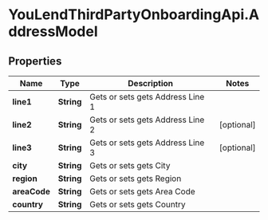 # YouLendThirdPartyOnboardingApi.AddressModel

## Properties

Name | Type | Description | Notes
------------ | ------------- | ------------- | -------------
**line1** | **String** | Gets or sets gets Address Line 1 | 
**line2** | **String** | Gets or sets gets Address Line 2 | [optional] 
**line3** | **String** | Gets or sets gets Address Line 3 | [optional] 
**city** | **String** | Gets or sets gets City | 
**region** | **String** | Gets or sets gets Region | 
**areaCode** | **String** | Gets or sets gets Area Code | 
**country** | **String** | Gets or sets gets Country | 


